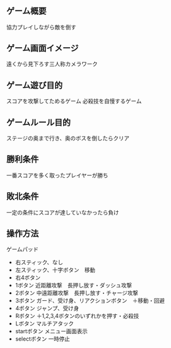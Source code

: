 # 
## ゲーム概要
協力プレイしながら敵を倒す

## ゲーム画面イメージ
遠くから見下ろす三人称カメラワーク

## ゲーム遊び目的
スコアを攻撃してためるゲーム
必殺技を自慢するゲーム

## ゲームルール目的
ステージの奥まで行き、奥のボスを倒したらクリア

## 勝利条件
一番スコアを多く取ったプレイヤーが勝ち

## 敗北条件
一定の条件にスコアが達していなかったら負け

## 操作方法
ゲームパッド
- 右スティック、なし
- 左スティック、十字ボタン　移動
- 右4ボタン
 - 1ボタン 近距離攻撃　長押し放す・ダッシュ攻撃
 - 2ボタン 中遠距離攻撃　長押し放す・チャージ攻撃
 - 3ボタン ガード、受け身、リアクションボタン　＋移動・回避
 - 4ボタン ジャンプ、受け身
- Rボタン ＋1,2,3,4ボタンのいずれかを押す・必殺技
- Lボタン マルチアタック
- startボタン メニュー画面表示
- selectボタン 一時停止
